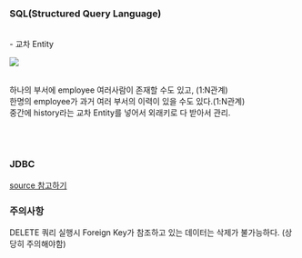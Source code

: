### SQL(Structured Query Language)

<br>
- 교차 Entity <br>
<p>
  <img src="https://user-images.githubusercontent.com/41675375/70534257-03c13d80-1b9e-11ea-96db-e64c263e0077.png">
</p>

<br> 하나의 부서에 employee 여러사람이 존재할 수도 있고, (1:N관계)
<br>한명의 employee가 과거 여러 부서의 이력이 있을 수도 있다.(1:N관계)
<br>중간에 history라는 교차 Entity를 넣어서 외래키로 다 받아서 관리. 

<br>
<br>

### JDBC

[source 참고하기](https://github.com/hanbinleejoy/Java_Fundamental/tree/master/src/java_20191210/)

### 주의사항

DELETE 쿼리 실행시 Foreign Key가 참조하고 있는 데이터는 삭제가 불가능하다. (상당히 주의해야함)
